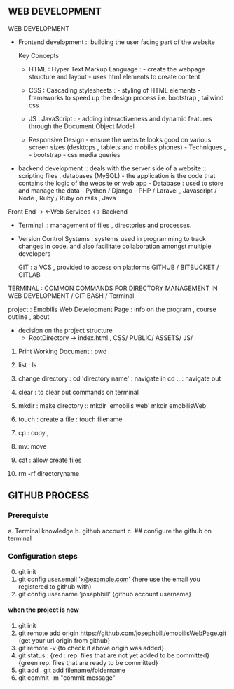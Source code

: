 ## WEB DEVELOPMENT 
WEB DEVELOPMENT 

- Frontend development :: building the user facing part of the website 
 
   Key Concepts 
  - HTML : Hyper Text Markup Language  :  - create the webpage structure and layout 
                                                                     - uses html elements to create content   

  - CSS : Cascading stylesheets : - styling of HTML elements 
                                                   - frameworks to speed up the design process i.e. bootstrap , tailwind css

  - JS : JavaScript :  - adding interactiveness and dynamic features through the Document Object Model
  - Responsive Design - ensure the website looks good on various screen sizes (desktops , tablets and mobiles phones)
                                   - Techniques , - bootstrap   - css media queries



- backend development :: deals with the server side of a website :: scripting files , databases (MySQL)
                                        - the application is the code that contains the logic of the website or web app
                                        - Database : used to store and manage the data 
                                         - Python / Django 
                                         - PHP / Laravel , Javascript / Node , Ruby / Ruby on rails , Java 

Front End -> <-Web Services <-> Backend 


- Terminal :: management of files , directories and processes. 
- Version Control Systems : systems used in programming to track changes in code. 
                                            and also facilitate collaboration amongst multiple developers 

    GIT : a VCS , provided to access on platforms GITHUB / BITBUCKET / GITLAB


TERMINAL : COMMON COMMANDS FOR DIRECTORY MANAGEMENT IN WEB DEVELOPMENT / GIT BASH / Terminal

project :  Emobilis Web Development Page : info on the program , course outline , about 

- decision on the project structure 
  - RootDirectory -> index.html , CSS/   PUBLIC/  ASSETS/  JS/


1. Print Working Document : pwd 
2.  list : ls
3. change directory :  cd  'directory name' : navigate in
                                   cd  ..  : navigate out
4. clear : to clear out commands on terminal 
5. mkdir : make directory  :: mkdir 'emobilis web'
                                             mkdir emobilisWeb

6. touch : create a file  : touch filename


7. cp : copy ,
8. mv: move 
9. cat : allow create files 

10. rm -rf directoryname


## GITHUB PROCESS 

### Prerequiste 
a. Terminal knowledge
b. github account 
c. ## configure the github on terminal 

### Configuration steps 
0. git init
1. git config user.email 'x@example.com'  {here use the email you registered to github with}
2. git config user.name 'josephbill'  {github account username}

 
#### when the project is new 
1. git init
2. git remote add origin https://github.com/josephbill/emobilisWebPage.git {get your url origin from github}
3. git remote -v  {to check if above origin was added}
4. git status : {red : rep. files that are not yet added to be committed} {green rep. files that are ready to be committed}
5. git add .
   git add filename/foldername
6. git commit -m "commit message"







